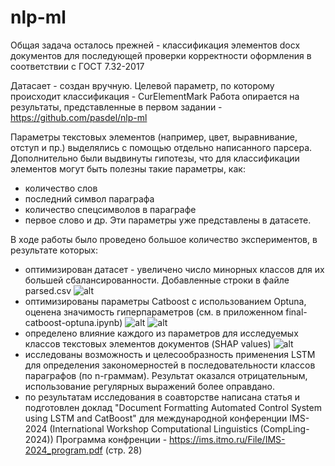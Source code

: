 # nlp-ml

Общая задача осталось прежней - классификация элементов docx документов для последующей проверки корректности оформления в соответствии с ГОСТ 7.32-2017

Датасает - создан вручную. Целевой параметр, по которому происходит классификация - CurElementMark 
Работа опирается на результаты, представленные в первом задании - https://github.com/pasdel/nlp-ml

Параметры текстовых элементов (например, цвет, выравнивание, отступ и пр.) выделялись с помощью отдельно написанного парсера.
Дополнительно были выдвинуты гипотезы, что для классификации элементов могут быть полезны такие параметры, как:
- количество слов
- последний символ параграфа
- количество спецсимволов в параграфе
- первое слово и др.
Эти параметры уже представлены в датасете.

В ходе работы было проведено большое количество экспериментов, в результате которых:
- оптимизирован датасет - увеличено число минорных классов для их большей сбалансированности. Добавленные строки в файле parsed.csv
  ![alt](https://test.teststand.ru/1.png)
- оптимизированы параметры Catboost с использованием Optuna, оценена значимость гиперпараметров (см. в приложенном final-catboost-optuna.ipynb)
  ![alt](https://test.teststand.ru/3.png)
  ![alt](https://test.teststand.ru/4.png)
- определено влияние каждого из параметров для исследуемых классов текстовых элементов документов (SHAP values)
  ![alt](https://test.teststand.ru/2.png)
- исследованы возможность и целесообразность применения LSTM для определения закономерностей в последовательности классов параграфов (по n-граммам). Результат оказался отрицательным, использование регулярных выражений более оправдано.
- по результатам исследования в соавторстве написана статья и подготовлен доклад "Document Formatting Automated Control System using LSTM and CatBoost" для международной конференции IMS-2024 (International Workshop Computational Linguistics (CompLing-2024)) Программа конфренции - https://ims.itmo.ru/File/IMS-2024_program.pdf (стр. 28)
